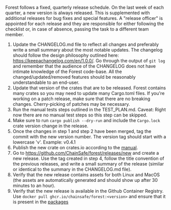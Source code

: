 Forest follows a fixed, quarterly release schedule. On the last week of each
quarter, a new version is always released. This is supplemented with additional
releases for bug fixes and special features. A "release officer" is appointed
for each release and they are responsible for either following the checklist or,
in case of absence, passing the task to a different team member.

1. Update the CHANGELOG.md file to reflect all changes and preferably write a
   small summary about the most notable updates. The changelog should follow the
   design philosophy outlined here: https://keepachangelog.com/en/1.0.0/. Go
   through the output of `git log` and remember that the audience of the
   CHANGELOG does not have intimate knowledge of the Forest code-base. All the
   changed/updated/removed features should be reasonably understandable to an
   end-user.
2. Update that version of the crates that are to be released. Forest contains
   many crates so you may need to update many Cargo.toml files. If you're
   working on a patch release, make sure that there are no breaking changes.
   Cherry-picking of patches may be necessary.
3. Run the manual tests steps outlined in the TEST_PLAN.md. Caveat: Right now
   there are no manual test steps so this step can be skipped.
4. Make sure to run `cargo publish --dry-run` and include the `Cargo.lock` crate
   version change in the release.
5. Once the changes in step 1 and step 2 have been merged, tag the commit with
   the new version number. The version tag should start with a lowercase 'v'.
   Example: v0.4.1
6. Publish the new crate on crates.io according to the
   [manual](https://doc.rust-lang.org/cargo/reference/publishing.html).
7. Go to https://github.com/ChainSafe/forest/releases/new and create a new
   release. Use the tag created in step 4, follow the title convention of the
   previous releases, and write a small summary of the release (similar or
   identical to the summary in the CHANGELOG.md file).
8. Verify that the new release contains assets for both Linux and MacOS (the
   assets are automatically generated and should show up after 30 minutes to an
   hour).
9. Verify that the new release is available in the Github Container Registry.
   Use `docker pull ghcr.io/chainsafe/forest:<version>` and ensure that it is
   present in the [packages][1]

[1]: https://github.com/ChainSafe/forest/pkgs/container/forest

